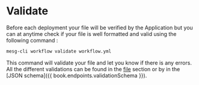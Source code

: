 # Validate

Before each deployment your file will be verified by the Application but you can at anytime check if your file is well formatted and valid using the following command :

```bash
mesg-cli workflow validate workflow.yml
```

This command will validate your file and let you know if there is any errors. All the different validations can be found in the [file](./file.md) section or by in the [JSON schema]({{ book.endpoints.validationSchema }}).
